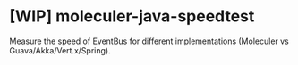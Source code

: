 # [WIP] moleculer-java-speedtest
Measure the speed of EventBus for different implementations (Moleculer vs Guava/Akka/Vert.x/Spring).
